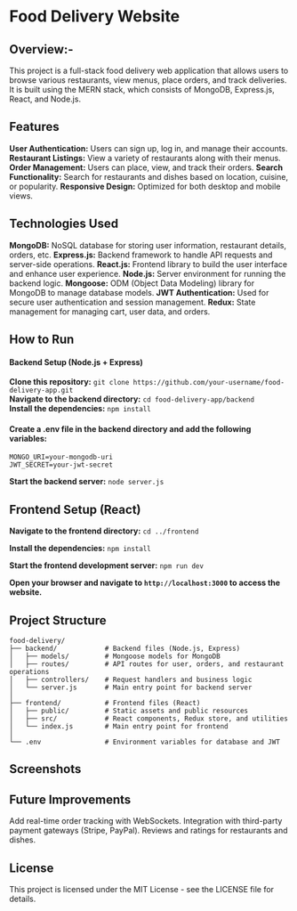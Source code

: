 # Food Delivery Website
## Overview:-
This project is a full-stack food delivery web application that allows users to browse various restaurants, view menus, place orders, and track deliveries. It is built using the MERN stack, which consists of MongoDB, Express.js, React, and Node.js.

## Features
**User Authentication:** Users can sign up, log in, and manage their accounts.
**Restaurant Listings:** View a variety of restaurants along with their menus.
**Order Management:** Users can place, view, and track their orders.
**Search Functionality:** Search for restaurants and dishes based on location, cuisine, or popularity.
**Responsive Design:** Optimized for both desktop and mobile views.

## Technologies Used
**MongoDB:** NoSQL database for storing user information, restaurant details, orders, etc.
**Express.js:** Backend framework to handle API requests and server-side operations.
**React.js:** Frontend library to build the user interface and enhance user experience.
**Node.js:** Server environment for running the backend logic.
**Mongoose:** ODM (Object Data Modeling) library for MongoDB to manage database models.
**JWT Authentication:** Used for secure user authentication and session management.
**Redux:** State management for managing cart, user data, and orders.

## How to Run
#### Backend Setup (Node.js + Express)
**Clone this repository:**
`git clone https://github.com/your-username/food-delivery-app.git `<br>
**Navigate to the backend directory:**
`cd food-delivery-app/backend`<br>
**Install the dependencies:**
`npm install`
#### Create a .env file in the backend directory and add the following variables:

`MONGO_URI=your-mongodb-uri`<br>
`JWT_SECRET=your-jwt-secret`<br>

**Start the backend server:**
`node server.js`

## Frontend Setup (React)

**Navigate to the frontend directory:**
`cd ../frontend`

**Install the dependencies:**
`npm install`

**Start the frontend development server:**
`npm run dev`

**Open your browser and navigate to `http://localhost:3000` to access the website.**

## Project Structure

`food-delivery/`<br>
`├── backend/            # Backend files (Node.js, Express)`<br>
`│   ├── models/         # Mongoose models for MongoDB`<br>
`│   ├── routes/         # API routes for user, orders, and restaurant operations`<br>
`│   ├── controllers/    # Request handlers and business logic`<br>
`│   └── server.js       # Main entry point for backend server`<br>
`│`<br>
`├── frontend/           # Frontend files (React)`<br>
`│   ├── public/         # Static assets and public resources`<br>
`│   ├── src/            # React components, Redux store, and utilities`<br>
`│   └── index.js        # Main entry point for frontend`<br>
`│`<br>
`└── .env                # Environment variables for database and JWT`<br>

## Screenshots

## Future Improvements
Add real-time order tracking with WebSockets.
Integration with third-party payment gateways (Stripe, PayPal).
Reviews and ratings for restaurants and dishes.

## License
This project is licensed under the MIT License - see the LICENSE file for details.
